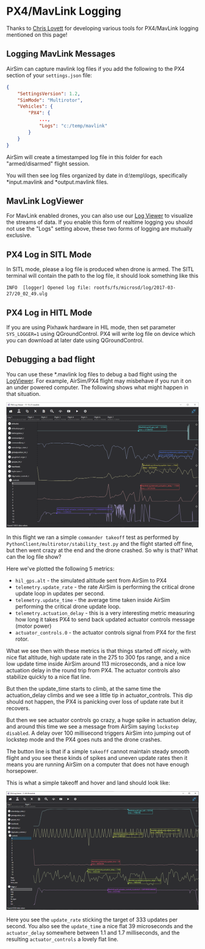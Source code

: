 # PX4/MavLink Logging

Thanks to [Chris Lovett](https://github.com/clovett) for developing various tools for PX4/MavLink logging mentioned on this page!

## Logging MavLink Messages

AirSim can capture mavlink log files if you add the following to the PX4 section of your `settings.json` file:

```json
{
    "SettingsVersion": 1.2,
    "SimMode": "Multirotor",
    "Vehicles": {
        "PX4": {
            ...,
            "Logs": "c:/temp/mavlink"
        }
    }
}
```

AirSim will create a timestamped log file in this folder for each "armed/disarmed" flight session.

You will then see log files organized by date in d:\temp\logs, specifically *input.mavlink and *output.mavlink files.

## MavLink LogViewer
For MavLink enabled drones, you can also use our [Log Viewer](log_viewer.md) to visualize the streams of data.
If you enable this form of realtime logging you should not use the "Logs" setting above, these two forms of logging
are mutually exclusive.

## PX4 Log in SITL Mode

In SITL mode, please a log file is produced when drone is armed. The SITL terminal will contain the path to the log file, it should look something like this
```
INFO  [logger] Opened log file: rootfs/fs/microsd/log/2017-03-27/20_02_49.ulg
```

## PX4 Log in HITL Mode

If you are using Pixhawk hardware in HIL mode, then set parameter `SYS_LOGGER=1`
using QGroundControl. PX4 will write log file on device which you can download at later date using QGroundControl.

## Debugging a bad flight

You can use these *.mavlink log files to debug a bad flight using the [LogViewer](log_viewer.md).
For example, AirSim/PX4 flight may misbehave if you run it on an under powered computer.
The following shows what might happen in that situation.

![screenshot](images/px4_debugging.png)

In this flight we ran a simple `commander takeoff` test as performed
by `PythonClient/multirotor/stability_test.py` and the flight started off fine, but then went crazy at the end and the drone crashed.  So why is that?  What can the log file show?

Here we've plotted the following 5 metrics:
- `hil_gps.alt` - the simulated altitude sent from AirSim to PX4
- `telemetry.update_rate` - the rate AirSim is performing the critical drone update loop in updates per second.
- `telemetry.update_time` - the average time taken inside AirSim performing the critical drone update loop.
- `telemetry.actuation_delay` - this is a very interesting metric measuring how long it takes PX4 to send back updated actuator controls message (motor power)
- `actuator_controls.0` - the actuator controls signal from PX4 for the first rotor.

What we see then with these metrics is that things started off nicely, with nice flat altitude, high update rate in the 275 to 300 fps range, and a nice low update time inside AirSim around 113 microseconds, and a nice low actuation delay in the round trip from PX4.  The actuator controls also stabilize quickly to a nice flat line.

But then the update_time starts to climb, at the same time the actuation_delay climbs and we see a little tip in actuator_controls.
This dip should not happen, the PX4 is panicking over loss of update rate but it recovers.

But then we see actuator controls go crazy, a huge spike in actuation delay, and around this time we see a message from AirSim saying `lockstep disabled`.  A delay over 100 millisecond triggers AirSim into jumping out of lockstep mode and the PX4 goes nuts and the drone crashes.

The button line is that if a simple `takeoff` cannot maintain steady smooth flight and you see these kinds of spikes and uneven update rates
then it means you are running AirSim on a computer that does not have enough horsepower.

This is what a simple takeoff and hover and land should look like:

![nice](images/px4_nice.png)

Here you see the `update_rate` sticking the target of 333 updates per second.
You also see the `update_time` a nice flat 39 microseconds and the `actuator_delay`
somewhere between 1.1 and 1.7 milliseconds, and the resulting `actuator_controls`
a lovely flat line.


